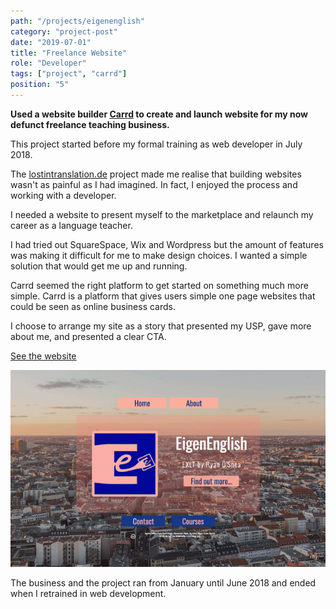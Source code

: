 ```yaml
---
path: "/projects/eigenenglish"
category: "project-post"
date: "2019-07-01"
title: "Freelance Website"
role: "Developer"
tags: ["project", "carrd"]
position: "5"
---
```


**Used a website builder [Carrd](https://www.carrd.co) to create and launch website for my now defunct freelance teaching business.**

This project started before my formal training as web developer in July 2018.

The [lostintranslation.de](https://www.ryanoshea.dev/projects/lostintranslation) project made me realise that building websites wasn't as painful as I had imagined. In fact, I enjoyed the process and working with a developer.

I needed a website to present myself to the marketplace and relaunch my career as a language teacher.

I had tried out SquareSpace, Wix and Wordpress but the amount of features was making it difficult for me to make design choices. I wanted a simple solution that would get me up and running.

Carrd seemed the right platform to get started on something much more simple. Carrd is a platform that gives users simple one page websites that could be seen as online business cards.

I choose to arrange my site as a story that presented my USP, gave more about me, and presented a clear CTA.

[See the website](https://www.eigenenglish.carrd.co)

![Website](./eigenenglish-de-screenshot-gif.gif)

The business and the project ran from January until June 2018 and ended when I retrained in web development.
